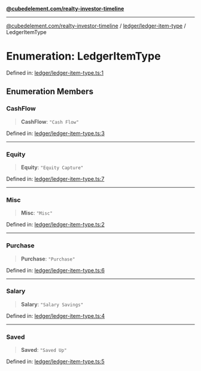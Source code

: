 [**@cubedelement.com/realty-investor-timeline**](../../../index.md)

---

[@cubedelement.com/realty-investor-timeline](../../../modules.md) / [ledger/ledger-item-type](../index.md) / LedgerItemType

# Enumeration: LedgerItemType

Defined in: [ledger/ledger-item-type.ts:1](https://github.com/kvernon/realty-investor-timeline/blob/806c805529d356deb12c125749ddea89a26850dd/src/ledger/ledger-item-type.ts#L1)

## Enumeration Members

### CashFlow

> **CashFlow**: `"Cash Flow"`

Defined in: [ledger/ledger-item-type.ts:3](https://github.com/kvernon/realty-investor-timeline/blob/806c805529d356deb12c125749ddea89a26850dd/src/ledger/ledger-item-type.ts#L3)

---

### Equity

> **Equity**: `"Equity Capture"`

Defined in: [ledger/ledger-item-type.ts:7](https://github.com/kvernon/realty-investor-timeline/blob/806c805529d356deb12c125749ddea89a26850dd/src/ledger/ledger-item-type.ts#L7)

---

### Misc

> **Misc**: `"Misc"`

Defined in: [ledger/ledger-item-type.ts:2](https://github.com/kvernon/realty-investor-timeline/blob/806c805529d356deb12c125749ddea89a26850dd/src/ledger/ledger-item-type.ts#L2)

---

### Purchase

> **Purchase**: `"Purchase"`

Defined in: [ledger/ledger-item-type.ts:6](https://github.com/kvernon/realty-investor-timeline/blob/806c805529d356deb12c125749ddea89a26850dd/src/ledger/ledger-item-type.ts#L6)

---

### Salary

> **Salary**: `"Salary Savings"`

Defined in: [ledger/ledger-item-type.ts:4](https://github.com/kvernon/realty-investor-timeline/blob/806c805529d356deb12c125749ddea89a26850dd/src/ledger/ledger-item-type.ts#L4)

---

### Saved

> **Saved**: `"Saved Up"`

Defined in: [ledger/ledger-item-type.ts:5](https://github.com/kvernon/realty-investor-timeline/blob/806c805529d356deb12c125749ddea89a26850dd/src/ledger/ledger-item-type.ts#L5)
